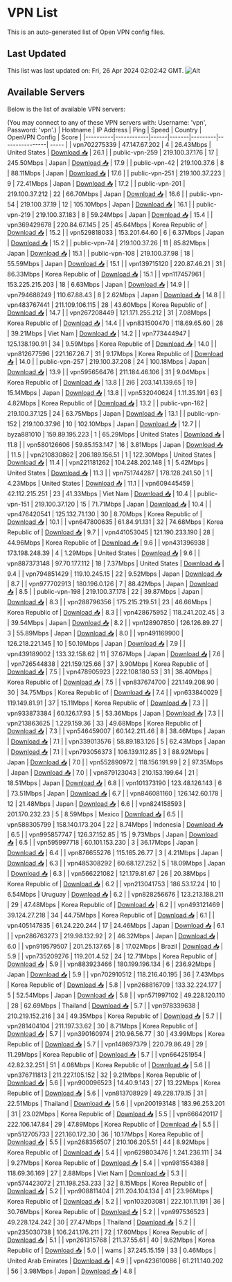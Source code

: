 # VPN List

This is an auto-generated list of Open VPN config files.

## Last Updated

This list was last updated on: Fri, 26 Apr 2024 02:02:42 GMT.
![Alt](https://repobeats.axiom.co/api/embed/186b98318ef1479477931607c1ad7d823f12451f.svg "Repobeats analytics image")

## Available Servers

Below is the list of available VPN servers:

(You may connect to any of these VPN servers with: Username: 'vpn', Password: 'vpn'.)
| Hostname | IP Address | Ping | Speed | Country | OpenVPN Config | Score |
|----------|------------|------|-------|---------|----------------| ----- |
| vpn702275339 | 47.147.67.202 | 4 | 26.43Mbps | United States | [Download 📥](./configs/server_0_US.ovpn) | 26.1 |
| public-vpn-259 | 219.100.37.176 | 17 | 245.50Mbps | Japan | [Download 📥](./configs/server_1_JP.ovpn) | 17.9 |
| public-vpn-42 | 219.100.37.6 | 8 | 88.11Mbps | Japan | [Download 📥](./configs/server_2_JP.ovpn) | 17.6 |
| public-vpn-251 | 219.100.37.223 | 9 | 72.41Mbps | Japan | [Download 📥](./configs/server_3_JP.ovpn) | 17.2 |
| public-vpn-201 | 219.100.37.212 | 22 | 66.70Mbps | Japan | [Download 📥](./configs/server_4_JP.ovpn) | 16.6 |
| public-vpn-54 | 219.100.37.19 | 12 | 105.10Mbps | Japan | [Download 📥](./configs/server_5_JP.ovpn) | 16.1 |
| public-vpn-219 | 219.100.37.183 | 8 | 59.24Mbps | Japan | [Download 📥](./configs/server_6_JP.ovpn) | 15.4 |
| vpn369429678 | 220.84.67.145 | 25 | 45.64Mbps | Korea Republic of | [Download 📥](./configs/server_7_KR.ovpn) | 15.2 |
| vpn529818033 | 153.201.64.60 | 6 | 6.37Mbps | Japan | [Download 📥](./configs/server_8_JP.ovpn) | 15.2 |
| public-vpn-74 | 219.100.37.26 | 11 | 85.82Mbps | Japan | [Download 📥](./configs/server_9_JP.ovpn) | 15.1 |
| public-vpn-108 | 219.100.37.98 | 18 | 55.59Mbps | Japan | [Download 📥](./configs/server_10_JP.ovpn) | 15.1 |
| vpn139715120 | 220.87.46.21 | 31 | 86.33Mbps | Korea Republic of | [Download 📥](./configs/server_11_KR.ovpn) | 15.1 |
| vpn117457961 | 153.225.215.203 | 18 | 6.63Mbps | Japan | [Download 📥](./configs/server_12_JP.ovpn) | 14.9 |
| vpn794688249 | 110.67.88.43 | 8 | 2.62Mbps | Japan | [Download 📥](./configs/server_13_JP.ovpn) | 14.8 |
| vpn483767441 | 211.109.106.115 | 28 | 43.60Mbps | Korea Republic of | [Download 📥](./configs/server_14_KR.ovpn) | 14.7 |
| vpn267208449 | 121.171.255.212 | 31 | 7.08Mbps | Korea Republic of | [Download 📥](./configs/server_15_KR.ovpn) | 14.4 |
| vpn831500470 | 118.69.65.60 | 28 | 39.21Mbps | Viet Nam | [Download 📥](./configs/server_16_VN.ovpn) | 14.2 |
| vpn773444947 | 125.138.190.91 | 34 | 9.59Mbps | Korea Republic of | [Download 📥](./configs/server_17_KR.ovpn) | 14.0 |
| vpn812677596 | 221.167.26.7 | 31 | 9.17Mbps | Korea Republic of | [Download 📥](./configs/server_18_KR.ovpn) | 14.0 |
| public-vpn-257 | 219.100.37.208 | 24 | 100.18Mbps | Japan | [Download 📥](./configs/server_19_JP.ovpn) | 13.9 |
| vpn595656476 | 211.184.46.106 | 31 | 9.04Mbps | Korea Republic of | [Download 📥](./configs/server_20_KR.ovpn) | 13.8 |
| 2i6 | 203.141.139.65 | 19 | 15.14Mbps | Japan | [Download 📥](./configs/server_21_JP.ovpn) | 13.8 |
| vpn532040624 | 1.11.35.191 | 63 | 4.82Mbps | Korea Republic of | [Download 📥](./configs/server_22_KR.ovpn) | 13.2 |
| public-vpn-162 | 219.100.37.125 | 24 | 63.75Mbps | Japan | [Download 📥](./configs/server_23_JP.ovpn) | 13.1 |
| public-vpn-152 | 219.100.37.96 | 10 | 102.10Mbps | Japan | [Download 📥](./configs/server_24_JP.ovpn) | 12.7 |
| byza881010 | 159.89.195.223 | 1 | 65.29Mbps | United States | [Download 📥](./configs/server_25_US.ovpn) | 11.8 |
| vpn580126606 | 59.85.153.147 | 16 | 3.81Mbps | Japan | [Download 📥](./configs/server_26_JP.ovpn) | 11.5 |
| vpn210830862 | 206.189.156.51 | 1 | 122.30Mbps | United States | [Download 📥](./configs/server_27_US.ovpn) | 11.4 |
| vpn221181262 | 104.248.202.148 | 1 | 5.42Mbps | United States | [Download 📥](./configs/server_28_US.ovpn) | 11.3 |
| vpn751744287 | 178.128.241.50 | 1 | 4.23Mbps | United States | [Download 📥](./configs/server_29_US.ovpn) | 11.1 |
| vpn609445459 | 42.112.215.251 | 23 | 41.33Mbps | Viet Nam | [Download 📥](./configs/server_30_VN.ovpn) | 10.4 |
| public-vpn-151 | 219.100.37.120 | 15 | 71.71Mbps | Japan | [Download 📥](./configs/server_31_JP.ovpn) | 10.4 |
| vpn476420541 | 125.132.71.130 | 30 | 8.70Mbps | Korea Republic of | [Download 📥](./configs/server_32_KR.ovpn) | 10.1 |
| vpn647800635 | 61.84.91.131 | 32 | 74.68Mbps | Korea Republic of | [Download 📥](./configs/server_33_KR.ovpn) | 9.7 |
| vpn441053045 | 121.190.233.190 | 28 | 44.96Mbps | Korea Republic of | [Download 📥](./configs/server_34_KR.ovpn) | 9.6 |
| vpn431396938 | 173.198.248.39 | 4 | 1.29Mbps | United States | [Download 📥](./configs/server_35_US.ovpn) | 9.6 |
| vpn887373148 | 97.70.177.112 | 18 | 7.37Mbps | United States | [Download 📥](./configs/server_36_US.ovpn) | 9.4 |
| vpn794851429 | 119.10.245.15 | 22 | 9.52Mbps | Japan | [Download 📥](./configs/server_37_JP.ovpn) | 8.7 |
| vpn977702913 | 180.196.0.126 | 7 | 88.42Mbps | Japan | [Download 📥](./configs/server_38_JP.ovpn) | 8.5 |
| public-vpn-198 | 219.100.37.178 | 22 | 39.87Mbps | Japan | [Download 📥](./configs/server_39_JP.ovpn) | 8.3 |
| vpn288796356 | 175.215.219.51 | 23 | 46.66Mbps | Korea Republic of | [Download 📥](./configs/server_40_KR.ovpn) | 8.3 |
| vpn428675952 | 118.241.202.45 | 3 | 39.54Mbps | Japan | [Download 📥](./configs/server_41_JP.ovpn) | 8.2 |
| vpn128907850 | 126.126.89.27 | 3 | 55.89Mbps | Japan | [Download 📥](./configs/server_42_JP.ovpn) | 8.0 |
| vpn491169900 | 126.218.221.145 | 10 | 50.19Mbps | Japan | [Download 📥](./configs/server_43_JP.ovpn) | 7.9 |
| vpn439189002 | 133.32.158.62 | 11 | 37.67Mbps | Japan | [Download 📥](./configs/server_44_JP.ovpn) | 7.6 |
| vpn726544838 | 221.159.125.66 | 37 | 3.90Mbps | Korea Republic of | [Download 📥](./configs/server_45_KR.ovpn) | 7.5 |
| vpn478905923 | 222.108.180.53 | 31 | 38.40Mbps | Korea Republic of | [Download 📥](./configs/server_46_KR.ovpn) | 7.5 |
| vpn837674700 | 221.149.208.90 | 30 | 34.75Mbps | Korea Republic of | [Download 📥](./configs/server_47_KR.ovpn) | 7.4 |
| vpn633840029 | 119.149.81.91 | 37 | 15.11Mbps | Korea Republic of | [Download 📥](./configs/server_48_KR.ovpn) | 7.3 |
| vpn933873384 | 60.126.17.93 | 5 | 53.36Mbps | Japan | [Download 📥](./configs/server_49_JP.ovpn) | 7.3 |
| vpn213863625 | 1.229.159.36 | 33 | 49.68Mbps | Korea Republic of | [Download 📥](./configs/server_50_KR.ovpn) | 7.3 |
| vpn546459007 | 60.142.211.46 | 8 | 38.46Mbps | Japan | [Download 📥](./configs/server_51_JP.ovpn) | 7.1 |
| vpn339013576 | 58.89.183.126 | 5 | 62.43Mbps | Japan | [Download 📥](./configs/server_52_JP.ovpn) | 7.1 |
| vpn793056373 | 106.139.112.85 | 3 | 88.92Mbps | Japan | [Download 📥](./configs/server_53_JP.ovpn) | 7.0 |
| vpn552890972 | 118.156.191.99 | 2 | 97.35Mbps | Japan | [Download 📥](./configs/server_54_JP.ovpn) | 7.0 |
| vpn879123043 | 210.153.199.64 | 21 | 18.51Mbps | Japan | [Download 📥](./configs/server_55_JP.ovpn) | 6.8 |
| vpn101373190 | 123.48.126.143 | 6 | 73.51Mbps | Japan | [Download 📥](./configs/server_56_JP.ovpn) | 6.7 |
| vpn846081160 | 126.142.60.178 | 12 | 21.48Mbps | Japan | [Download 📥](./configs/server_57_JP.ovpn) | 6.6 |
| vpn824158593 | 201.170.232.23 | 5 | 8.59Mbps | Mexico | [Download 📥](./configs/server_58_MX.ovpn) | 6.5 |
| vpn588305799 | 158.140.173.204 | 22 | 8.74Mbps | Indonesia | [Download 📥](./configs/server_59_ID.ovpn) | 6.5 |
| vpn995857747 | 126.37.152.85 | 15 | 9.73Mbps | Japan | [Download 📥](./configs/server_60_JP.ovpn) | 6.5 |
| vpn595997718 | 60.101.153.230 | 3 | 36.17Mbps | Japan | [Download 📥](./configs/server_61_JP.ovpn) | 6.4 |
| vpn876655276 | 115.165.26.77 | 3 | 4.21Mbps | Japan | [Download 📥](./configs/server_62_JP.ovpn) | 6.3 |
| vpn485308292 | 60.68.127.252 | 5 | 18.09Mbps | Japan | [Download 📥](./configs/server_63_JP.ovpn) | 6.3 |
| vpn566221082 | 121.179.81.67 | 26 | 20.38Mbps | Korea Republic of | [Download 📥](./configs/server_64_KR.ovpn) | 6.2 |
| vpn213041753 | 186.53.17.24 | 10 | 6.54Mbps | Uruguay | [Download 📥](./configs/server_65_UY.ovpn) | 6.2 |
| vpn828256676 | 123.213.188.211 | 29 | 47.48Mbps | Korea Republic of | [Download 📥](./configs/server_66_KR.ovpn) | 6.2 |
| vpn493121469 | 39.124.27.218 | 34 | 44.75Mbps | Korea Republic of | [Download 📥](./configs/server_67_KR.ovpn) | 6.1 |
| vpn405147835 | 61.24.220.244 | 17 | 24.46Mbps | Japan | [Download 📥](./configs/server_68_JP.ovpn) | 6.1 |
| vpn286763273 | 219.98.132.92 | 2 | 46.32Mbps | Japan | [Download 📥](./configs/server_69_JP.ovpn) | 6.0 |
| vpn919579507 | 201.25.137.65 | 8 | 17.02Mbps | Brazil | [Download 📥](./configs/server_70_BR.ovpn) | 5.9 |
| vpn735209276 | 119.201.4.52 | 24 | 12.71Mbps | Korea Republic of | [Download 📥](./configs/server_71_KR.ovpn) | 5.9 |
| vpn883923466 | 180.199.196.134 | 6 | 236.92Mbps | Japan | [Download 📥](./configs/server_72_JP.ovpn) | 5.9 |
| vpn702910512 | 118.216.40.195 | 36 | 7.43Mbps | Korea Republic of | [Download 📥](./configs/server_73_KR.ovpn) | 5.8 |
| vpn268816709 | 133.32.224.177 | 5 | 52.54Mbps | Japan | [Download 📥](./configs/server_74_JP.ovpn) | 5.8 |
| vpn571997102 | 49.228.120.110 | 28 | 62.69Mbps | Thailand | [Download 📥](./configs/server_75_TH.ovpn) | 5.7 |
| vpn978339638 | 210.219.152.216 | 34 | 49.35Mbps | Korea Republic of | [Download 📥](./configs/server_76_KR.ovpn) | 5.7 |
| vpn281404104 | 211.197.33.62 | 30 | 8.71Mbps | Korea Republic of | [Download 📥](./configs/server_77_KR.ovpn) | 5.7 |
| vpn390160974 | 210.96.56.77 | 30 | 43.99Mbps | Korea Republic of | [Download 📥](./configs/server_78_KR.ovpn) | 5.7 |
| vpn148697379 | 220.79.86.49 | 29 | 11.29Mbps | Korea Republic of | [Download 📥](./configs/server_79_KR.ovpn) | 5.7 |
| vpn664251954 | 42.82.32.251 | 51 | 4.08Mbps | Korea Republic of | [Download 📥](./configs/server_80_KR.ovpn) | 5.6 |
| vpn376711813 | 211.227.105.152 | 32 | 9.21Mbps | Korea Republic of | [Download 📥](./configs/server_81_KR.ovpn) | 5.6 |
| vpn900096523 | 14.40.9.143 | 27 | 13.22Mbps | Korea Republic of | [Download 📥](./configs/server_82_KR.ovpn) | 5.6 |
| vpn813708929 | 49.228.179.15 | 31 | 22.51Mbps | Thailand | [Download 📥](./configs/server_83_TH.ovpn) | 5.6 |
| vpn200193148 | 183.96.253.201 | 31 | 23.02Mbps | Korea Republic of | [Download 📥](./configs/server_84_KR.ovpn) | 5.5 |
| vpn666420117 | 222.106.147.84 | 29 | 47.89Mbps | Korea Republic of | [Download 📥](./configs/server_85_KR.ovpn) | 5.5 |
| vpn512705733 | 221.160.172.30 | 36 | 10.17Mbps | Korea Republic of | [Download 📥](./configs/server_86_KR.ovpn) | 5.5 |
| vpn268356507 | 210.106.205.51 | 44 | 8.92Mbps | Korea Republic of | [Download 📥](./configs/server_87_KR.ovpn) | 5.4 |
| vpn629803476 | 1.241.236.111 | 34 | 9.27Mbps | Korea Republic of | [Download 📥](./configs/server_88_KR.ovpn) | 5.4 |
| vpn981554388 | 118.69.36.169 | 27 | 2.88Mbps | Viet Nam | [Download 📥](./configs/server_89_VN.ovpn) | 5.3 |
| vpn574423072 | 211.198.253.233 | 32 | 8.15Mbps | Korea Republic of | [Download 📥](./configs/server_90_KR.ovpn) | 5.2 |
| vpn908811404 | 211.204.104.134 | 41 | 23.96Mbps | Korea Republic of | [Download 📥](./configs/server_91_KR.ovpn) | 5.2 |
| vpn103203081 | 222.101.11.191 | 36 | 30.76Mbps | Korea Republic of | [Download 📥](./configs/server_92_KR.ovpn) | 5.2 |
| vpn997536523 | 49.228.124.242 | 30 | 27.47Mbps | Thailand | [Download 📥](./configs/server_93_TH.ovpn) | 5.2 |
| vpn235030738 | 106.241.176.211 | 72 | 17.60Mbps | Korea Republic of | [Download 📥](./configs/server_94_KR.ovpn) | 5.1 |
| vpn261315768 | 211.37.55.61 | 40 | 9.62Mbps | Korea Republic of | [Download 📥](./configs/server_95_KR.ovpn) | 5.0 |
| wams | 37.245.15.159 | 33 | 0.46Mbps | United Arab Emirates | [Download 📥](./configs/server_96_AE.ovpn) | 4.9 |
| vpn423610086 | 61.211.140.202 | 56 | 3.98Mbps | Japan | [Download 📥](./configs/server_97_JP.ovpn) | 4.8 |
